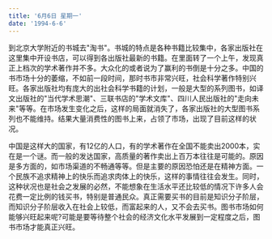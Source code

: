 ```yaml
---
title: '6月6日 星期一'
date: '1994-6-6'
---
```


到北京大学附近的书城去"淘书"。书城的特点是各种书籍比较集中，各家出版社在这里集中开设书店，可以得到各出版社最新的书籍。在里面转了一个上午，发现真正上档次的学术著作并不多。大众化的或者说为了赢利的书倒是十分之多。中国的书市场十分的萎缩，不如前一段时间，那时书市非常兴旺，社会科学著作特别兴旺。各家出版社均有庞大的出社会科学书籍的计划，一般是大型的系列图书，如译文出版社的"当代学术思潮"、三联书店的"学术文库"、四川人民出版社的"走向未来"等等。在市场发生变化之后，这样的局面就消失了，各家出版社的大型图书系列也不能维持。结果大量消费性的图书上来，占领了市场，出现了目前这样的状况。

中国是这样大的国家，有12亿的人口，有的学术著作在全国不能卖出2000本，实在是一个谜。而一般的发达国家，高质量的著作卖出上百万本往往是可能的。原因是多方面的，如市场渠道的不畅通等等。但是主要的原因恐怕还是在精神方面。一个民族不追求精神上的快乐而追求肉体上的快乐，这样的事情往往会发生。同时，这种状况也是社会之发展的必然，不能想象在生活水平还比较低的情况下许多人会花费一定比例的钱买书，特别是普通民众。真正需要买书的目前是知识分子阶层，而知识分子阶层收入在社会上较低，而富起来的人，又不会去买书。图书市场如何能够兴旺起来呢?可能是要等待整个社会的经济文化水平发展到一定程度之后，图书市场才能真正兴旺。

